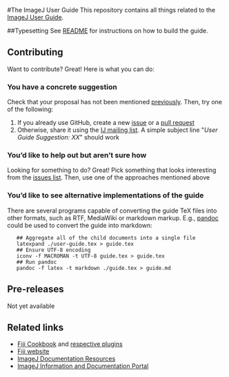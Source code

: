 #The ImageJ User Guide
This repository contains all things related to the [ImageJ User Guide](http://imagej.nih.gov/ij/docs/guide/).


##Typesetting
See [README](./README) for instructions on how to build the guide.


## Contributing
Want to contribute? Great! Here is what you can do:


### You have a concrete suggestion
Check that your proposal has not been mentioned [previously][issues]. Then, try one of the following:

  1. If you already use GitHub, create a new [issue][issues] or a [pull request][pulls]
  2. Otherwise, share it using the [IJ mailing list][list]. A simple subject line "_User Guide Suggestion: XX_" should work


### You’d like to help out but aren’t sure how
Looking for something to do? Great! Pick something that looks interesting from the [issues list][issues]. Then, use one of the approaches mentioned above


### You’d like to see alternative implementations of the guide
There are several programs capable of converting the guide TeX files into other formats, such as RTF, MediaWiki or markdown markup. E.g., [pandoc](http://johnmacfarlane.net/pandoc/) could be used to convert the guide into markdown:

       ## Aggregate all of the child documents into a single file
       latexpand ./user-guide.tex > guide.tex
       ## Ensure UTF-8 encoding
       iconv -f MACROMAN -t UTF-8 guide.tex > guide.tex
       ## Run pandoc
       pandoc -f latex -t markdown ./guide.tex > guide.md


## Pre-releases
Not yet available


## Related links
  - [Fiji Cookbook](http://fiji.sc/Cookbook) and [respective plugins](https://github.com/fiji/cookbook)
  - [Fiji website](http://fiji.sc/)
  - [ImageJ Documentation Resources](http://imagej.nih.gov/ij/docs/index.html)
  - [ImageJ Information and Documentation Portal](http://imagejdocu.tudor.lu)


[pulls]: https://github.com/tferr/IJ-guide/pulls
[issues]: https://github.com/tferr/IJ-guide/issues
[list]: https://list.nih.gov/cgi-bin/wa.exe?A0=IMAGEJ
